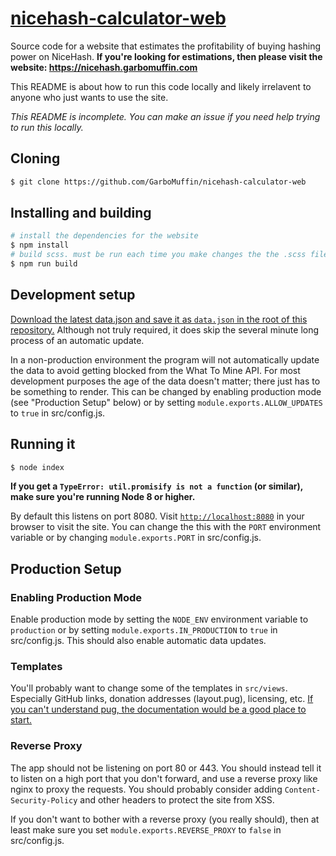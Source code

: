# [nicehash-calculator-web](https://nicehash.garbomuffin.com)

Source code for a website that estimates the profitability of buying hashing power on NiceHash.
**If you're looking for estimations, then please visit the website: https://nicehash.garbomuffin.com**

This README is about how to run this code locally and likely irrelavent to anyone who just wants to use the site.

_This README is incomplete. You can make an issue if you need help trying to run this locally._

## Cloning

```bash
$ git clone https://github.com/GarboMuffin/nicehash-calculator-web
```

## Installing and building

```bash
# install the dependencies for the website
$ npm install
# build scss. must be run each time you make changes the the .scss files in src/css
$ npm run build
```

## Development setup

[Download the latest data.json and save it as `data.json` in the root of this repository.](https://nicehash.garbomuffin.com/data.json) Although not truly required, it does skip the several minute long process of an automatic update.

In a non-production environment the program will not automatically update the data to avoid getting blocked from the What To Mine API. For most development purposes the age of the data doesn't matter; there just has to be something to render. This can be changed by enabling production mode (see "Production Setup" below) or by setting `module.exports.ALLOW_UPDATES` to `true` in src/config.js.

## Running it

```bash
$ node index
```

**If you get a `TypeError: util.promisify is not a function` (or similar), make sure you're running Node 8 or higher.**

By default this listens on port 8080. Visit [`http://localhost:8080`](http://localhost:8080) in your browser to visit the site. You can change the this with the `PORT` environment variable or by changing `module.exports.PORT` in src/config.js.

## Production Setup

### Enabling Production Mode

Enable production mode by setting the `NODE_ENV` environment variable to `production` or by setting `module.exports.IN_PRODUCTION` to `true` in src/config.js. This should also enable automatic data updates.

### Templates

You'll probably want to change some of the templates in `src/views`. Especially GitHub links, donation addresses (layout.pug), licensing, etc. [If you can't understand pug, the documentation would be a good place to start.](https://pugjs.org/api/getting-started.html)

### Reverse Proxy

The app should not be listening on port 80 or 443. You should instead tell it to listen on a high port that you don't forward, and use a reverse proxy like nginx to proxy the requests. You should probably consider adding `Content-Security-Policy` and other headers to protect the site from XSS.

If you don't want to bother with a reverse proxy (you really should), then at least make sure you set `module.exports.REVERSE_PROXY` to `false` in src/config.js.
